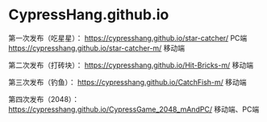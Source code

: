 # CypressHang.github.io 
第一次发布（吃星星）： 
https://cypresshang.github.io/star-catcher/     PC端
https://cypresshang.github.io/star-catcher-m/   移动端

第二次发布（打砖块）：
https://cypresshang.github.io/Hit-Bricks-m/  移动端

第三次发布（钓鱼）：
https://cypresshang.github.io/CatchFish-m/  移动端

第四次发布（2048）：
https://cypresshang.github.io/CypressGame_2048_mAndPC/ 移动端、PC端
